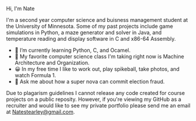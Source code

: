 

Hi, I'm Nate
            
I'm a second year computer science and buisness management student at the University of Minnesota.
Some of my past projects include game simulations in Python, a maze generator and solver in Java,
and temperature reading and display software in C and x86-64 Assembly.

- 🌱 I’m currently learning Python, C, and Ocamel.
- 🔭 My favorite computer science class I'm taking right now is Machine Architecture and Organization.
- 😀 In my free time I like to work out, play spikeball, take photos, and watch Formula 1.
- 💬 Ask me about how a super nova can commit election fraud.



Due to plagarism guidelines I cannot release any code created for course projects on a public reposity. However, if you're viewing my GitHub as a recruiter and would like to see my private portfolio please send me an email at Natestearley@gmail.com.
